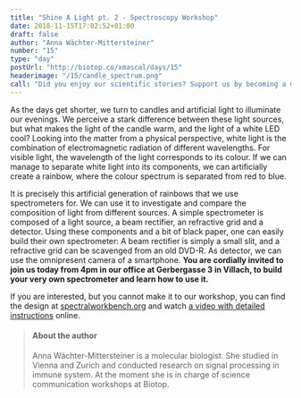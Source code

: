 ```yaml
---
title: "Shine A Light pt. 2 - Spectroscopy Workshop"
date: 2018-11-15T17:02:52+01:00
draft: false
author: "Anna Wächter-Mittersteiner"
number: "15"
type: "day"
postUrl: "http://biotop.co/xmascal/days/15"
headerimage: "/15/candle_spectrum.png"
call: "Did you enjoy our scientific stories? Support us by becoming a member! joinus@biotop.co"
---
```

As the days get shorter, we turn to candles and artificial light to illuminate our evenings. We perceive a stark difference between these light sources, but what makes the light of the candle warm, and the light of a white LED cool? Looking into the matter from a physical perspective, white light is the combination of electromagnetic radiation of different wavelengths. For visible light, the wavelength of the light corresponds to its colour. If we can manage to separate white light into its components, we can artificially create a rainbow, where the colour spectrum is separated from red to blue.

It is precisely this artificial generation of rainbows that we use spectrometers for. We can use it to investigate and compare the composition of light from different sources. A simple spectrometer is composed of a light source, a beam rectifier, an refractive grid and a detector. Using these components and a bit of black paper, one can easily build their own spectrometer: A beam rectifier is simply a small slit, and a refractive grid can be scavenged from an old DVD-R. As detector, we can use the omnipresent camera of a smartphone. **You are cordially invited to join us today from 4pm in our office at Gerbergasse 3 in Villach, to build your very own spectrometer and learn how to use it.**

If you are interested, but you cannot make it to our workshop, you can find the design at [spectralworkbench.org](http://spectralworkbench.org) and watch [a video with detailed instructions](https://www.youtube.com/watch?v=hZkVYuw4pJ4) online.

> #### About the author
>Anna Wächter-Mittersteiner is a molecular biologist. She studied in Vienna and Zurich and conducted research on signal processing in immune system. At the moment she is in charge of science communication workshops at Biotop.
<!--more-->
